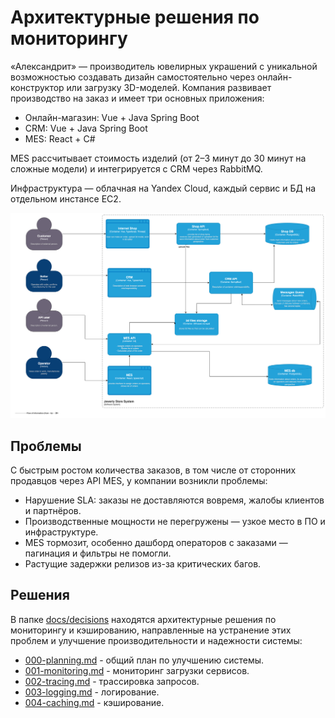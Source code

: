 # Архитектурные решения по мониторингу

«Александрит» — производитель ювелирных украшений с уникальной возможностью создавать дизайн самостоятельно через
онлайн-конструктор или загрузку 3D-моделей. Компания развивает производство на заказ и имеет три основных приложения:

- Онлайн-магазин: Vue + Java Spring Boot
- CRM: Vue + Java Spring Boot
- MES: React + C#

MES рассчитывает стоимость изделий (от 2–3 минут до 30 минут на сложные модели) и интегрируется с CRM через RabbitMQ.

Инфраструктура — облачная на Yandex Cloud, каждый сервис и БД на отдельном инстансе EC2.

<img src="docs/diagrams/as_is/containers.drawio.svg" alt="C4 диаграмма контейнеров архитектуры"/>

## Проблемы

С быстрым ростом количества заказов, в том числе от сторонних продавцов через API MES, у компании возникли проблемы:

- Нарушение SLA: заказы не доставляются вовремя, жалобы клиентов и партнёров.
- Производственные мощности не перегружены — узкое место в ПО и инфраструктуре.
- MES тормозит, особенно дашборд операторов с заказами — пагинация и фильтры не помогли.
- Растущие задержки релизов из-за критических багов.

## Решения

В папке [docs/decisions](docs/decisions) находятся архитектурные решения по мониторингу и кэшированию, направленные на
устранение этих проблем и улучшение производительности и надежности системы:

- [000-planning.md](docs/decisions/000-planning.md) - общий план по улучшению системы.
- [001-monitoring.md](docs/decisions/001-monitoring.md) - мониторинг загрузки сервисов.
- [002-tracing.md](docs/decisions/002-tracing.md) - трассировка запросов.
- [003-logging.md](docs/decisions/003-logging.md) - логирование.
- [004-caching.md](docs/decisions/004-caching.md) - кэширование.
